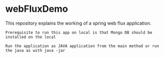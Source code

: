 # webFluxDemo
This repository explains the working of a spring web flux application.

```
Prerequisite to run this app on local is that Mongo DB should be installed on the local
```

```
Run the application as JAVA application from the main method or run the java as with java -jar 
```
